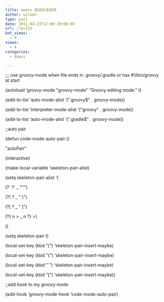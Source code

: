 ```yaml
---
title: emacs 自动补全括号
author: wiloon
type: post
date: 2011-04-23T12:00:20+00:00
url: /?p=113
bot_views:
  - 9
views:
  - 4
categories:
  - Emacs

---
```

;;; use groovy-mode when file ends in .groovy/.gradle or has #!/bin/groovy at start
  
(autoload &#8216;groovy-mode "groovy-mode" "Groovy editing mode." t)
  
(add-to-list &#8216;auto-mode-alist &#8216;(".groovy$" . groovy-mode))
  
(add-to-list &#8216;interpreter-mode-alist &#8216;("groovy" . groovy-mode))
  
(add-to-list &#8216;auto-mode-alist &#8216;(".gradle$" . groovy-mode))

;;auto pair
  
(defun code-mode-auto-pair ()
  
"autoPair"
  
(interactive)
  
(make-local-variable &#8216;skeleton-pair-alist)
  
(setq skeleton-pair-alist &#8216;(
  
(?\` ?\` _ """)
  
(?( ? _ " )")
  
(?[ ? _ " ]")
  
(?{ n > _ n ?} >)
  
))
  
(setq skeleton-pair t)
  
(local-set-key (kbd "(") &#8216;skeleton-pair-insert-maybe)
  
(local-set-key (kbd "{") &#8216;skeleton-pair-insert-maybe)
  
(local-set-key (kbd "\`") &#8216;skeleton-pair-insert-maybe)
  
(local-set-key (kbd "[") &#8216;skeleton-pair-insert-maybe))
  
;;add hook to my groovy mode
  
(add-hook &#8216;groovy-mode-hook &#8216;code-mode-auto-pair)